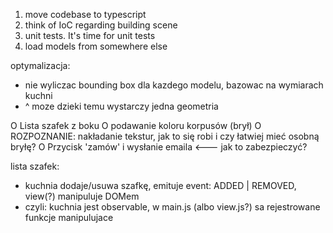1. move codebase to typescript
3. think of IoC regarding building scene
8. unit tests. It's time for unit tests
9. load models from somewhere else

optymalizacja:
   + nie wyliczac bounding box dla kazdego modelu, bazowac na wymiarach kuchni
   + ^ moze dzieki temu wystarczy jedna geometria

O Lista szafek z boku
O podawanie koloru korpusów (brył)
O ROZPOZNANIE: nakładanie tekstur, jak to się robi i czy łatwiej mieć osobną bryłę?
O Przycisk 'zamów' i wysłanie emaila <--- jak to zabezpieczyć?

lista szafek:
- kuchnia dodaje/usuwa szafkę, emituje event: ADDED | REMOVED, view(?) manipuluje DOMem
- czyli: kuchnia jest observable, w main.js (albo view.js?) sa rejestrowane funkcje manipulujace